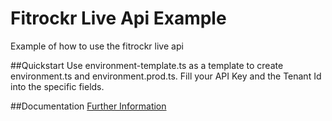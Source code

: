 # Fitrockr Live Api Example

Example of how to use the fitrockr live api

##Quickstart
Use environment-template.ts as a template to create environment.ts and environment.prod.ts. Fill your API Key and the Tenant Id into the specific fields. 

##Documentation
[Further Information](https://api.fitrockr.com/public/docs/html5)
